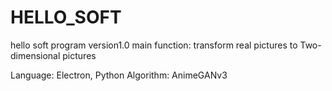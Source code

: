 # HELLO_SOFT
hello soft program
version1.0
main function:  transform real pictures to Two-dimensional pictures

Language:  Electron, Python
Algorithm:  AnimeGANv3
